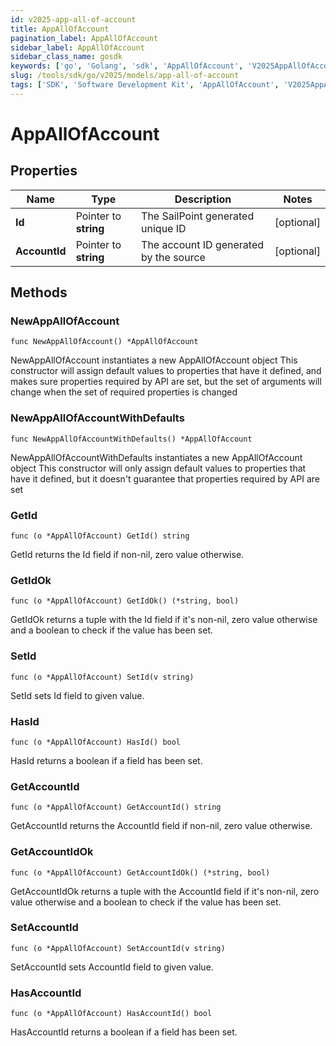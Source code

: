 ```yaml
---
id: v2025-app-all-of-account
title: AppAllOfAccount
pagination_label: AppAllOfAccount
sidebar_label: AppAllOfAccount
sidebar_class_name: gosdk
keywords: ['go', 'Golang', 'sdk', 'AppAllOfAccount', 'V2025AppAllOfAccount'] 
slug: /tools/sdk/go/v2025/models/app-all-of-account
tags: ['SDK', 'Software Development Kit', 'AppAllOfAccount', 'V2025AppAllOfAccount']
---
```


# AppAllOfAccount

## Properties

Name | Type | Description | Notes
------------ | ------------- | ------------- | -------------
**Id** | Pointer to **string** | The SailPoint generated unique ID | [optional] 
**AccountId** | Pointer to **string** | The account ID generated by the source | [optional] 

## Methods

### NewAppAllOfAccount

`func NewAppAllOfAccount() *AppAllOfAccount`

NewAppAllOfAccount instantiates a new AppAllOfAccount object
This constructor will assign default values to properties that have it defined,
and makes sure properties required by API are set, but the set of arguments
will change when the set of required properties is changed

### NewAppAllOfAccountWithDefaults

`func NewAppAllOfAccountWithDefaults() *AppAllOfAccount`

NewAppAllOfAccountWithDefaults instantiates a new AppAllOfAccount object
This constructor will only assign default values to properties that have it defined,
but it doesn't guarantee that properties required by API are set

### GetId

`func (o *AppAllOfAccount) GetId() string`

GetId returns the Id field if non-nil, zero value otherwise.

### GetIdOk

`func (o *AppAllOfAccount) GetIdOk() (*string, bool)`

GetIdOk returns a tuple with the Id field if it's non-nil, zero value otherwise
and a boolean to check if the value has been set.

### SetId

`func (o *AppAllOfAccount) SetId(v string)`

SetId sets Id field to given value.

### HasId

`func (o *AppAllOfAccount) HasId() bool`

HasId returns a boolean if a field has been set.

### GetAccountId

`func (o *AppAllOfAccount) GetAccountId() string`

GetAccountId returns the AccountId field if non-nil, zero value otherwise.

### GetAccountIdOk

`func (o *AppAllOfAccount) GetAccountIdOk() (*string, bool)`

GetAccountIdOk returns a tuple with the AccountId field if it's non-nil, zero value otherwise
and a boolean to check if the value has been set.

### SetAccountId

`func (o *AppAllOfAccount) SetAccountId(v string)`

SetAccountId sets AccountId field to given value.

### HasAccountId

`func (o *AppAllOfAccount) HasAccountId() bool`

HasAccountId returns a boolean if a field has been set.


